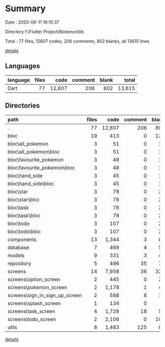 # Summary

Date : 2020-06-11 16:15:37

Directory f:\Flutter Project\Notemon\lib

Total : 77 files,  12607 codes, 206 comments, 802 blanks, all 13615 lines

[details](details.md)

## Languages
| language | files | code | comment | blank | total |
| :--- | ---: | ---: | ---: | ---: | ---: |
| Dart | 77 | 12,607 | 206 | 802 | 13,615 |

## Directories
| path | files | code | comment | blank | total |
| :--- | ---: | ---: | ---: | ---: | ---: |
| . | 77 | 12,607 | 206 | 802 | 13,615 |
| bloc | 19 | 413 | 0 | 125 | 538 |
| bloc\all_pokemon | 3 | 51 | 0 | 18 | 69 |
| bloc\all_pokemon\bloc | 3 | 51 | 0 | 18 | 69 |
| bloc\favourite_pokemon | 3 | 48 | 0 | 17 | 65 |
| bloc\favourite_pokemon\bloc | 3 | 48 | 0 | 17 | 65 |
| bloc\hand_side | 3 | 45 | 0 | 19 | 64 |
| bloc\hand_side\bloc | 3 | 45 | 0 | 19 | 64 |
| bloc\star | 3 | 78 | 0 | 20 | 98 |
| bloc\star\bloc | 3 | 78 | 0 | 20 | 98 |
| bloc\task | 3 | 78 | 0 | 23 | 101 |
| bloc\task\bloc | 3 | 78 | 0 | 23 | 101 |
| bloc\todo | 3 | 107 | 0 | 27 | 134 |
| bloc\todo\bloc | 3 | 107 | 0 | 27 | 134 |
| components | 13 | 1,344 | 3 | 88 | 1,435 |
| database | 7 | 469 | 4 | 52 | 525 |
| models | 9 | 331 | 3 | 40 | 374 |
| repository | 5 | 496 | 35 | 73 | 604 |
| screens | 14 | 7,958 | 36 | 326 | 8,320 |
| screens\option_screen | 2 | 445 | 0 | 20 | 465 |
| screens\pokemon_screen | 2 | 1,178 | 1 | 40 | 1,219 |
| screens\sign_in_sign_up_screen | 2 | 588 | 8 | 18 | 614 |
| screens\splash_screen | 1 | 134 | 0 | 3 | 137 |
| screens\task_screen | 4 | 1,728 | 18 | 59 | 1,805 |
| screens\todo_screen | 2 | 2,106 | 0 | 100 | 2,206 |
| utils | 8 | 1,483 | 125 | 88 | 1,696 |

[details](details.md)
